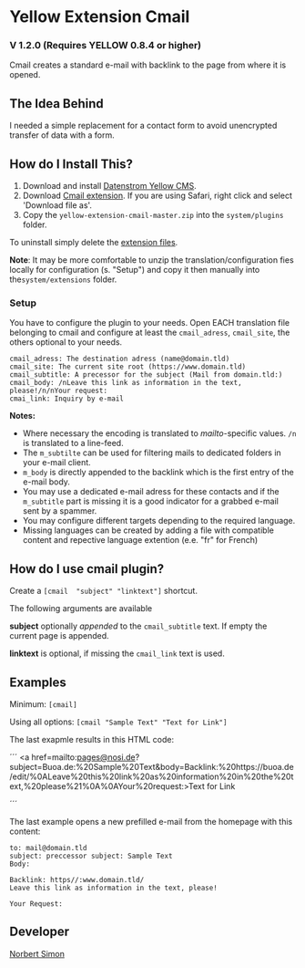 # Yellow Extension Cmail 

### V 1.2.0 (Requires YELLOW 0.8.4 or higher)

Cmail creates a standard e-mail with backlink to the page from where it is opened.

## The Idea Behind

I needed a simple replacement for a contact form to avoid unencrypted transfer of data with a form.

## How do I Install This?

1. Download and install [Datenstrom Yellow CMS](https://github.com/datenstrom/yellow/).
2. Download [Cmail extension](https://github.com/BsNoSi/yellow-extension-cmail/archive/master.zip ).  If you are using Safari, right click and select 'Download file as'.
3. Copy the `yellow-extension-cmail-master.zip` into the `system/plugins` folder.
 
To uninstall simply delete the [extension files](update.ini).

**Note**: It may be more comfortable to unzip the translation/configuration fies locally for configuration (s. "Setup") and copy it then manually into the`system/extensions` folder.

### Setup

You have to configure the plugin to your needs. Open EACH translation file belonging to cmail and configure at least the `cmail_adress`, `cmail_site`, the others optional to your needs.

```
cmail_adress: The destination adress (name@domain.tld)
cmail_site: The current site root (https://www.domain.tld)
cmail_subtitle: A precessor for the subject (Mail from domain.tld:)
cmail_body: /nLeave this link as information in the text, please!/n/nYour request:
cmai_link: Inquiry by e-mail

```

**Notes:** 

- Where necessary the encoding is translated to *mailto*-specific values. `/n` is translated to a line-feed.
- The `m_subtilte` can be used for filtering mails to dedicated folders in your e-mail client.
- `m_body` is directly appended to the backlink which is the first entry of the e-mail body.
- You may use a dedicated e-mail adress for these contacts and if the `m_subtitle` part is missing it is a good indicator for a grabbed e-mail sent by a spammer.
- You may configure different targets depending to the required language.
- Missing languages can be created by adding a file with compatible content and repective language extention (e.e. "fr" for French)

## How do I use cmail plugin?

Create a `[cmail  "subject" "linktext"]` shortcut.

The following arguments are available

**subject** optionally *appended* to the `cmail_subtitle` text. If empty the current page is appended. 

**linktext** is optional, if missing the `cmail_link` text is used.

## Examples

Minimum: `[cmail]`

Using all options: `[cmail "Sample Text" "Text for Link"]`

The last exapmle results in this HTML code:

´´´
<a href=mailto:pages@nosi.de?subject=Buoa.de:%20Sample%20Text&body=Backlink:%20https://buoa.de/edit/%0ALeave%20this%20link%20as%20information%20in%20the%20text,%20please%21%0A%0AYour%20request:>Text for Link</a>

´´´

The last example opens a new prefilled e-mail from the homepage with this content:

```
to: mail@domain.tld
subject: preccessor subject: Sample Text
Body:

Backlink: https//:www.domain.tld/ 
Leave this link as information in the text, please!

Your Request:

```


## Developer

[Norbert Simon](https://nosi.de)
